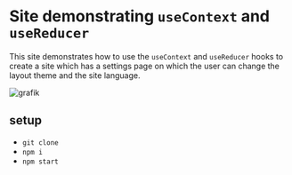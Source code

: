 # Site demonstrating `useContext` and `useReducer`

This site demonstrates how to use the `useContext` and `useReducer` hooks to create a site which has a settings page on which the user can change the layout theme and the site language.

![grafik](https://user-images.githubusercontent.com/446574/135208732-e8ac2de5-9aa1-43da-a24a-3d80591c0eac.png)

## setup

- `git clone` 
- `npm i`
- `npm start` 
